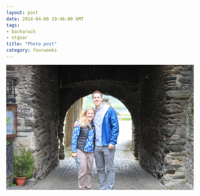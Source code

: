 ```yaml
---
layout: post
date: 2014-04-08 19:46:00 GMT
tags:
- bacharach
- stgoar
title: "Photo post"
category: fourweeks
---
```

![travisj](/images/e5b9cb0c2e93f062e16e25b11eebf0e22212d947a753348dd85bec955e1d6376.jpg)
